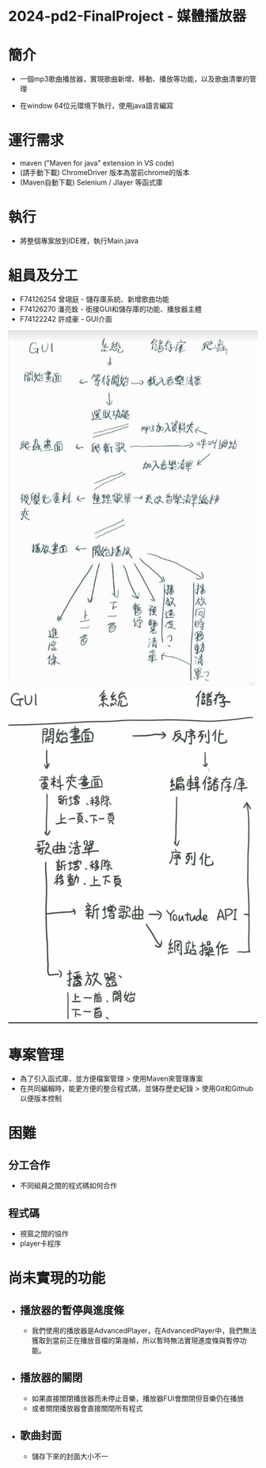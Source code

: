 # 2024-pd2-FinalProject - 媒體播放器

# 簡介
- 一個mp3歌曲播放器，實現歌曲新增、移動、播放等功能，以及歌曲清單的管理
  
- 在window 64位元環境下執行，使用java語言編寫
  
# 運行需求
- maven ("Maven for java" extension in VS code)
- (請手動下載) ChromeDriver 版本為當前chrome的版本
- (Maven自動下載) Selenium / Jlayer 等函式庫

# 執行
- 將整個專案放到IDE裡，執行Main.java
  
# 組員及分工
- F74126254 曾翊庭 - 儲存庫系統、新增歌曲功能
- F74126270 潘亮銓 - 銜接GUI和儲存庫的功能、播放器主體
- F74122242 許成豪 - GUI介面

![image](https://github.com/penguiney/2024-pd2-FinalProject/blob/f325e4843a7cff0ce86fc1f0e6423c0758ae296c/picture/finalproject%E5%88%9D%E5%A7%8B%E5%88%86%E5%B7%A5.png)
![image](https://github.com/penguiney/2024-pd2-FinalProject/blob/d7cde1b5764f7c747068c975a939d667fa7be957/picture/finalproject%E6%9C%80%E7%B5%82%E5%88%86%E5%B7%A5.jpg)

# 專案管理
- 為了引入函式庫，並方便檔案管理 > 使用Maven來管理專案
- 在共同編輯時，能更方便的整合程式碼，並儲存歷史紀錄 > 使用Git和Github以便版本控制

# 困難
## 分工合作
- 不同組員之間的程式碼如何合作

## 程式碼
- 視窗之間的協作
- player卡程序

# 尚未實現的功能
- ## 播放器的暫停與進度條
  - 我們使用的播放器是AdvancedPlayer，在AdvancedPlayer中，我們無法獲取到當前正在播放音檔的第幾幀，所以暫時無法實現進度條與暫停功能。
- ## 播放器的關閉
  - 如果直接關閉播放器而未停止音樂，播放器FUI會關閉但音樂仍在播放
  - 或者關閉播放器會直接關閉所有程式
- ## 歌曲封面
  - 儲存下來的封面大小不一
